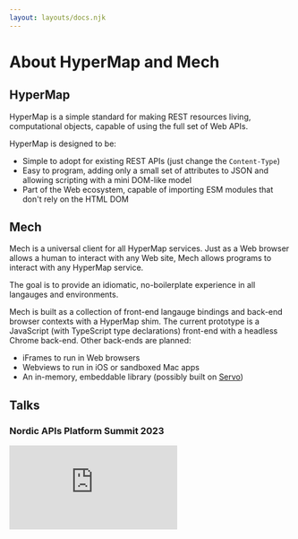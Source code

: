 ```yaml
---
layout: layouts/docs.njk
---
```


# About HyperMap and Mech

## HyperMap

HyperMap is a simple standard for making REST resources living, computational
objects, capable of using the full set of Web APIs.

HyperMap is designed to be:
* Simple to adopt for existing REST APIs (just change the `Content-Type`)
* Easy to program, adding only a small set of attributes to JSON and allowing
  scripting with a mini DOM-like model
* Part of the Web ecosystem, capable of importing ESM modules that don't rely on
  the HTML DOM

## Mech

Mech is a universal client for all HyperMap services. Just as a Web browser
allows a human to interact with any Web site, Mech allows programs to interact
with any HyperMap service.

The goal is to provide an idiomatic, no-boilerplate experience in all langauges
and environments.

Mech is built as a collection of front-end langauge bindings and back-end
browser contexts with a HyperMap shim. The current prototype is a JavaScript
(with TypeScript type declarations) front-end with a headless Chrome back-end.
Other back-ends are planned:

* iFrames to run in Web browsers
* Webviews to run in iOS or sandboxed Mac apps
* An in-memory, embeddable library (possibly built on
  [Servo](https://servo.org))

## Talks

### Nordic APIs Platform Summit 2023

<div>
  <iframe
    class="w-full aspect-video"
    src="https://www.youtube.com/embed/gZvaginNdRU?si=SLKtJiGi7n0Z1CPJ"
    title="YouTube video player"
    frameborder="0"
    allow="accelerometer; autoplay; clipboard-write; encrypted-media; gyroscope; picture-in-picture; web-share"
    allowfullscreen>
  </iframe>
</div>
